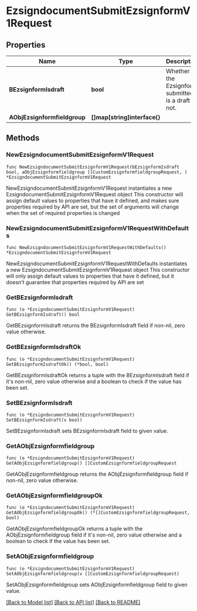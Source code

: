 # EzsigndocumentSubmitEzsignformV1Request

## Properties

Name | Type | Description | Notes
------------ | ------------- | ------------- | -------------
**BEzsignformIsdraft** | **bool** | Whether the Ezsignform submitted is a draft or not. | 
**AObjEzsignformfieldgroup** | **[]map[string]interface{}** |  | 

## Methods

### NewEzsigndocumentSubmitEzsignformV1Request

`func NewEzsigndocumentSubmitEzsignformV1Request(bEzsignformIsdraft bool, aObjEzsignformfieldgroup []CustomEzsignformfieldgroupRequest, ) *EzsigndocumentSubmitEzsignformV1Request`

NewEzsigndocumentSubmitEzsignformV1Request instantiates a new EzsigndocumentSubmitEzsignformV1Request object
This constructor will assign default values to properties that have it defined,
and makes sure properties required by API are set, but the set of arguments
will change when the set of required properties is changed

### NewEzsigndocumentSubmitEzsignformV1RequestWithDefaults

`func NewEzsigndocumentSubmitEzsignformV1RequestWithDefaults() *EzsigndocumentSubmitEzsignformV1Request`

NewEzsigndocumentSubmitEzsignformV1RequestWithDefaults instantiates a new EzsigndocumentSubmitEzsignformV1Request object
This constructor will only assign default values to properties that have it defined,
but it doesn't guarantee that properties required by API are set

### GetBEzsignformIsdraft

`func (o *EzsigndocumentSubmitEzsignformV1Request) GetBEzsignformIsdraft() bool`

GetBEzsignformIsdraft returns the BEzsignformIsdraft field if non-nil, zero value otherwise.

### GetBEzsignformIsdraftOk

`func (o *EzsigndocumentSubmitEzsignformV1Request) GetBEzsignformIsdraftOk() (*bool, bool)`

GetBEzsignformIsdraftOk returns a tuple with the BEzsignformIsdraft field if it's non-nil, zero value otherwise
and a boolean to check if the value has been set.

### SetBEzsignformIsdraft

`func (o *EzsigndocumentSubmitEzsignformV1Request) SetBEzsignformIsdraft(v bool)`

SetBEzsignformIsdraft sets BEzsignformIsdraft field to given value.


### GetAObjEzsignformfieldgroup

`func (o *EzsigndocumentSubmitEzsignformV1Request) GetAObjEzsignformfieldgroup() []CustomEzsignformfieldgroupRequest`

GetAObjEzsignformfieldgroup returns the AObjEzsignformfieldgroup field if non-nil, zero value otherwise.

### GetAObjEzsignformfieldgroupOk

`func (o *EzsigndocumentSubmitEzsignformV1Request) GetAObjEzsignformfieldgroupOk() (*[]CustomEzsignformfieldgroupRequest, bool)`

GetAObjEzsignformfieldgroupOk returns a tuple with the AObjEzsignformfieldgroup field if it's non-nil, zero value otherwise
and a boolean to check if the value has been set.

### SetAObjEzsignformfieldgroup

`func (o *EzsigndocumentSubmitEzsignformV1Request) SetAObjEzsignformfieldgroup(v []CustomEzsignformfieldgroupRequest)`

SetAObjEzsignformfieldgroup sets AObjEzsignformfieldgroup field to given value.



[[Back to Model list]](../README.md#documentation-for-models) [[Back to API list]](../README.md#documentation-for-api-endpoints) [[Back to README]](../README.md)


